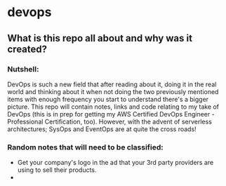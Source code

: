 # devops

## What is this repo all about and why was it created?

### Nutshell:

DevOps is such a new field that after reading about it, doing it in the real world and thinking about it when not doing the two previously mentioned items with enough frequency you start to understand there's a bigger picture. This repo will contain notes, links and code relating to my take of DevOps (this is in prep for getting my AWS Certified DevOps Engineer - Professional Certification, too). However, with the advent of serverless architectures; SysOps and EventOps are at quite the cross roads!

### Random notes that will need to be classified:
- Get your company's logo in the ad that your 3rd party providers are using to sell their products.
- 
